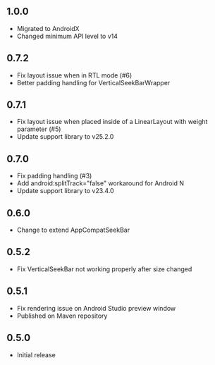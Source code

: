 ## 1.0.0
- Migrated to AndroidX
- Changed minimum API level to v14

## 0.7.2
- Fix layout issue when in RTL mode (#6)
- Better padding handling for VerticalSeekBarWrapper

## 0.7.1
- Fix layout issue when placed inside of a LinearLayout with weight parameter (#5)
- Update support library to v25.2.0

## 0.7.0
- Fix padding handling (#3)
- Add android:splitTrack="false" workaround for Android N
- Update support library to v23.4.0

## 0.6.0
- Change to extend AppCompatSeekBar

## 0.5.2
- Fix VerticalSeekBar not working properly after size changed

## 0.5.1
- Fix rendering issue on Android Studio preview window
- Published on Maven repository

## 0.5.0

- Initial release
